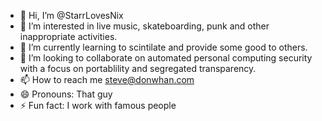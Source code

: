- 👋 Hi, I’m @StarrLovesNix
- 👀 I’m interested in live music, skateboarding, punk and other inappropriate activities.
- 🌱 I’m currently learning to scintilate and provide some good to others.
- 💞️ I’m looking to collaborate on automated personal computing security with a focus on portablility and segregated transparency.
- 📫 How to reach me steve@donwhan.com
- 😄 Pronouns: That guy
- ⚡ Fun fact: I work with famous people
<!---
StarrLovesNix/StarrLovesNix is a ✨ special ✨ repository because its `README.md` (this file) appears on your GitHub profile.
You can click the Preview link to take a look at your changes.
--->
